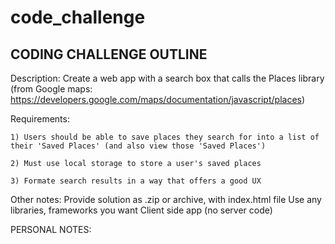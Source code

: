 # code_challenge


CODING CHALLENGE OUTLINE 
--------
Description: Create a web app with a search box that calls the Places library (from Google maps: https://developers.google.com/maps/documentation/javascript/places)

Requirements: 

    1) Users should be able to save places they search for into a list of their 'Saved Places' (and also view those 'Saved Places')

    2) Must use local storage to store a user's saved places 
    
    3) Formate search results in a way that offers a good UX
    
Other notes: 
Provide solution as .zip or archive, with index.html file 
Use any libraries, frameworks you want
Client side app (no server code)



PERSONAL NOTES: 


